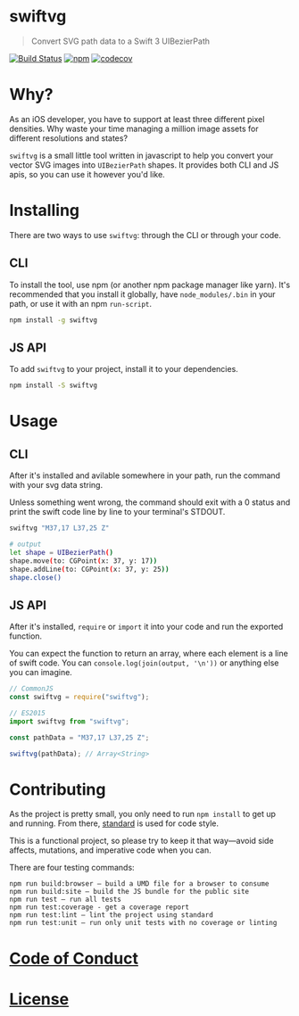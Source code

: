# swiftvg

> Convert SVG path data to a Swift 3 UIBezierPath

[![Build Status](https://travis-ci.org/mike-engel/swiftvg.svg?branch=master)](https://travis-ci.org/mike-engel/swiftvg)
[![npm](https://img.shields.io/npm/l/swiftvg.svg)](https://npmjs.com/package/swiftvg)
[![codecov](https://codecov.io/gh/mike-engel/swiftvg/branch/master/graph/badge.svg)](https://codecov.io/gh/mike-engel/swiftvg)

# Why?

As an iOS developer, you have to support at least three different pixel densities. Why waste your time managing a million image assets for different resolutions and states?

`swiftvg` is a small little tool written in javascript to help you convert your vector SVG images into `UIBezierPath` shapes. It provides both CLI and JS apis, so you can use it however you'd like.

# Installing

There are two ways to use `swiftvg`: through the CLI or through your code.

## CLI

To install the tool, use npm (or another npm package manager like yarn). It's
recommended that you install it globally, have `node_modules/.bin` in your
path, or use it with an npm `run-script`.

```sh
npm install -g swiftvg
```

## JS API

To add `swiftvg` to your project, install it to your dependencies.

```sh
npm install -S swiftvg
```

# Usage

## CLI

After it's installed and avilable somewhere in your path, run the command with
your svg data string.

Unless something went wrong, the command should exit with a 0 status and print
the swift code line by line to your terminal's STDOUT.

```sh
swiftvg "M37,17 L37,25 Z"

# output
let shape = UIBezierPath()
shape.move(to: CGPoint(x: 37, y: 17))
shape.addLine(to: CGPoint(x: 37, y: 25))
shape.close()
```

## JS API

After it's installed, `require` or `import` it into your code and run the
exported function.

You can expect the function to return an array, where each element is a line
of swift code. You can `console.log(join(output, '\n'))` or anything else you
can imagine.

```js
// CommonJS
const swiftvg = require("swiftvg");

// ES2015
import swiftvg from "swiftvg";

const pathData = "M37,17 L37,25 Z";

swiftvg(pathData); // Array<String>
```

# Contributing

As the project is pretty small, you only need to run `npm install` to get up and
running. From there, [standard](https://github.com/feross/standard) is used for
code style.

This is a functional project, so please try to keep it that way—avoid side
affects, mutations, and imperative code when you can.

There are four testing commands:

```
npm run build:browser – build a UMD file for a browser to consume
npm run build:site – build the JS bundle for the public site
npm run test – run all tests
npm run test:coverage - get a coverage report
npm run test:lint – lint the project using standard
npm run test:unit – run only unit tests with no coverage or linting
```

# [Code of Conduct](#CODE_OF_CONDUCT.md)

# [License](LICENSE.md)
